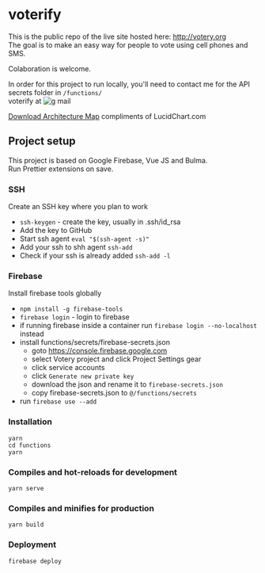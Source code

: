 # voterify
  
This is the public repo of the live site hosted here: http://votery.org  
The goal is to make an easy way for people to vote using cell phones and SMS.
  
Colaboration is welcome.  

In order for this project to run locally, you'll need to contact me  for the API secrets folder in `/functions/`  
voterify at ![g mail](https://ssl.gstatic.com/ui/v1/icons/mail/rfr/logo_gmail_lockup_dark_1x.png)
  
[Download Architecture Map](https://lucid.app/publicSegments/view/6d41b234-38a2-451d-b95e-b3795699174c) compliments of LucidChart.com   
  
## Project setup
This project is based on Google Firebase, Vue JS and Bulma.   
Run Prettier extensions on save.  
  
### SSH
Create an SSH key where you plan to work  
* `ssh-keygen` - create the key, usually in .ssh/id_rsa  
* Add the key to GitHub  
* Start ssh agent `eval "$(ssh-agent -s)"`
* Add your ssh to shh agent `ssh-add` 
* Check if your ssh is already added `ssh-add -l`

### Firebase
Install firebase tools globally
* `npm install -g firebase-tools`
* `firebase login` - login to firebase
* if running firebase inside a container run `firebase login --no-localhost` instead
* install functions/secrets/firebase-secrets.json
   * goto https://console.firebase.google.com
   * select Votery project and click Project Settings gear
   * click service accounts
   * click `Generate new private key`
   * download the json and rename it to `firebase-secrets.json`
   * copy firebase-secrets.json to `@/functions/secrets`
* run `firebase use --add`

### Installation
```
yarn
cd functions
yarn
```


### Compiles and hot-reloads for development
```
yarn serve
```

### Compiles and minifies for production
```
yarn build
```

### Deployment
```
firebase deploy
```
